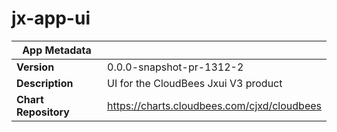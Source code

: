 # jx-app-ui

|App Metadata||
|---|---|
| **Version** | 0.0.0-snapshot-pr-1312-2 |
| **Description** | UI for the CloudBees Jxui V3 product |
| **Chart Repository** | https://charts.cloudbees.com/cjxd/cloudbees |
